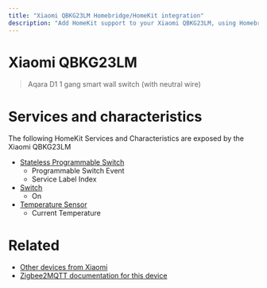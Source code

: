 ```yaml
---
title: "Xiaomi QBKG23LM Homebridge/HomeKit integration"
description: "Add HomeKit support to your Xiaomi QBKG23LM, using Homebridge, Zigbee2MQTT and homebridge-z2m."
---
```

<!---
This file has been GENERATED using src/docgen/docgen.ts
DO NOT EDIT THIS FILE MANUALLY!
-->
# Xiaomi QBKG23LM
> Aqara D1 1 gang smart wall switch (with neutral wire)


# Services and characteristics
The following HomeKit Services and Characteristics are exposed by
the Xiaomi QBKG23LM

* [Stateless Programmable Switch](../../action.md)
  * Programmable Switch Event
  * Service Label Index
* [Switch](../../switch.md)
  * On
* [Temperature Sensor](../../sensors.md)
  * Current Temperature


# Related
* [Other devices from Xiaomi](../index.md#xiaomi)
* [Zigbee2MQTT documentation for this device](https://www.zigbee2mqtt.io/devices/QBKG23LM.html)
